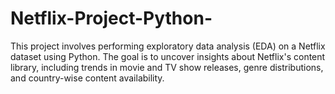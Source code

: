 # Netflix-Project-Python-

This project involves performing exploratory data analysis (EDA) on a Netflix dataset using Python. The goal is to uncover insights about Netflix's content library, including trends in movie and TV show releases, genre distributions, and country-wise content availability.
